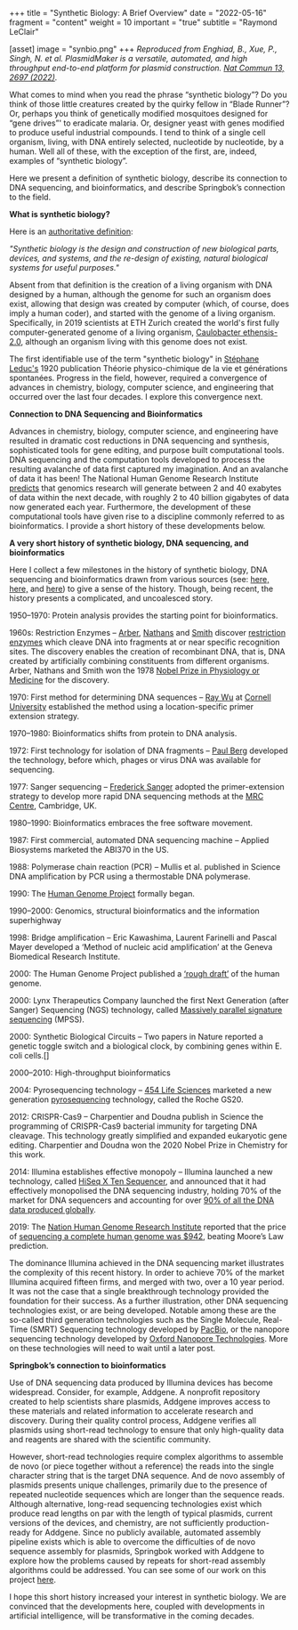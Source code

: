 +++
title = "Synthetic Biology: A Brief Overview"
date = "2022-05-16"
fragment = "content"
weight = 10
important = "true"
subtitle = "Raymond LeClair"

[asset]
    image = "synbio.png"
+++
*Reproduced from Enghiad, B., Xue, P., Singh, N. et al. PlasmidMaker is a versatile, automated, and high throughput end-to-end platform for plasmid construction. [Nat Commun 13, 2697 (2022)](https://doi.org/10.1038/s41467-022-30355-y).*


What comes to mind when you read the phrase “synthetic biology”? Do you think of those little creatures created by the quirky fellow in “Blade Runner”? Or, perhaps you think of genetically modified mosquitoes designed for “gene drives”' to eradicate malaria. Or, designer yeast with genes modified to produce useful industrial compounds. I tend to think of a single cell organism, living, with DNA entirely selected, nucleotide by nucleotide, by a human. Well all of these, with the exception of the first, are, indeed, examples of “synthetic biology”.

Here we present a definition of synthetic biology, describe its connection to DNA sequencing, and bioinformatics, and describe Springbok’s connection to the field.

**What is synthetic biology?**

Here is an [authoritative definition](https://www.nature.com/subjects/synthetic-biology):

*"Synthetic biology is the design and construction of new biological parts, devices, and systems, and the re-design of existing, natural biological systems for useful purposes."*

Absent from that definition is the creation of a living organism with DNA designed by a human, although the genome for such an organism does exist, allowing that design was created by computer (which, of course, does imply a human coder), and started with the genome of a living organism. Specifically, in 2019 scientists at ETH Zurich created the world's first fully computer-generated genome of a living organism, [Caulobacter ethensis-2.0](https://www.sciencedaily.com/releases/2019/04/190401171343.htm), although an organism living with this genome does not exist.

The first identifiable use of the term "synthetic biology" in [Stéphane Leduc's](https://en.wikipedia.org/wiki/St%C3%A9phane_Leduc) 1920 publication Théorie physico-chimique de la vie et générations spontanées. Progress in the field, however, required a convergence of advances in chemistry, biology, computer science, and engineering that occurred over the last four decades. I explore this convergence next.

**Connection to DNA Sequencing and Bioinformatics**

Advances in chemistry, biology, computer science, and engineering have resulted in dramatic cost reductions in DNA sequencing and synthesis, sophisticated tools for gene editing, and purpose built computational tools. DNA sequencing and the computation tools developed to process the resulting avalanche of data first captured my imagination. And an avalanche of data it has been! The National Human Genome Research Institute [predicts](https://www.genome.gov/about-genomics/fact-sheets/Genomic-Data-Science#:~:text=As%20biomedical%20research%20projects%20and,data%20now%20generated%20each%20year) that genomics research will generate between 2 and 40 exabytes of data within the next decade, with roughly 2 to 40 billion gigabytes of data now generated each year. Furthermore, the development of these computational tools have given rise to a discipline commonly referred to as bioinformatics. I provide a short history of these developments below.

**A very short history of synthetic biology, DNA sequencing, and bioinformatics**

Here I collect a few milestones in the history of synthetic biology, DNA sequencing and bioinformatics drawn from various sources (see: [here,](https://www.researchgate.net/profile/Jeff-Gauthier/publication/326839021_A_Brief_History_of_Bioinformatics/links/5d6e7e83299bf16522f2c6f0/A-Brief-History-of-Bioinformatics.pdf) [here,](https://ebrc.org/what-is-synbio/) and [here](https://academic.oup.com/jimb/article/45/7/449/5996678)) to give a sense of the history. Though, being recent, the history presents a complicated, and uncoalesced story.

1950–1970: Protein analysis provides the starting point for bioinformatics.

1960s: Restriction Enzymes – [Arber](https://en.wikipedia.org/wiki/Werner_Arber), [Nathans](https://en.wikipedia.org/wiki/Daniel_Nathans) and [Smith](https://en.wikipedia.org/wiki/Hamilton_O._Smith) discover [restriction enzymes](https://en.wikipedia.org/wiki/Restriction_enzyme) which cleave DNA into fragments at or near specific recognition sites. The discovery enables the creation of recombinant DNA, that is, DNA created by artificially combining constituents from different organisms. Arber, Nathans and Smith won the 1978 [Nobel Prize in Physiology or Medicine](https://en.wikipedia.org/wiki/Nobel_Prize_in_Physiology_or_Medicine) for the discovery.

1970: First method for determining DNA sequences – [Ray Wu](https://en.wikipedia.org/wiki/Ray_Wu) at [Cornell University](https://en.wikipedia.org/wiki/Cornell_University) established the method using a location-specific primer extension strategy.

1970–1980: Bioinformatics shifts from protein to DNA analysis.

1972: First technology for isolation of DNA fragments – [Paul Berg](https://www.ncbi.nlm.nih.gov/pmc/articles/PMC389671/) developed the technology, before which, phages or virus DNA was available for sequencing.

1977: Sanger sequencing – [Frederick Sanger](https://en.wikipedia.org/wiki/Frederick_Sanger) adopted the primer-extension strategy to develop more rapid DNA sequencing methods at the [MRC Centre](https://en.wikipedia.org/wiki/Medical_Research_Council_(United_Kingdom)), Cambridge, UK.

1980–1990: Bioinformatics embraces the free software movement.

1987: First commercial, automated DNA sequencing machine – Applied Biosystems marketed the ABI370 in the US.

1988: Polymerase chain reaction (PCR) – Mullis et al. published in Science DNA amplification by PCR using a thermostable DNA polymerase.

1990: The [Human Genome Project](https://www.genome.gov/human-genome-project) formally began.

1990–2000: Genomics, structural bioinformatics and the information superhighway

1998: Bridge amplification – Eric Kawashima, Laurent Farinelli and Pascal Mayer developed a ‘Method of nucleic acid amplification’ at the Geneva Biomedical Research Institute.

2000: The Human Genome Project published a [‘rough draft’](https://www.nature.com/articles/30790) of the human genome.

2000: Lynx Therapeutics Company launched the first Next Generation (after Sanger) Sequencing (NGS) technology, called [Massively parallel signature sequencing](https://pubmed.ncbi.nlm.nih.gov/15251069/#:~:text=Massively%20parallel%20signature%20sequencing%20(MPSS)%20is%20one%20of%20the%20newest,molecules%20produced%20from%20each%20gene.) (MPSS).

2000: Synthetic Biological Circuits – Two papers in Nature reported a genetic toggle switch and a biological clock, by combining genes within E. coli cells.[]

2000–2010: High-throughput bioinformatics

2004: Pyrosequencing technology – [454 Life Sciences](https://www.ncbi.nlm.nih.gov/pmc/articles/PMC2347365/) marketed a new generation [pyrosequencing](https://www.sciencedirect.com/topics/neuroscience/pyrosequencing#:~:text=Pyrosequencing%20is%20a%20method%20of,than%20chain%20termination%20with%20dideoxynucleotides.) technology, called the Roche GS20.

2012: CRISPR-Cas9 – Charpentier and Doudna publish in Science the programming of CRISPR-Cas9 bacterial immunity for targeting DNA cleavage. This technology greatly simplified and expanded eukaryotic gene editing. Charpentier and Doudna won the 2020 Nobel Prize in Chemistry for this work.

2014: Illumina establishes effective monopoly – Illumina launched a new technology, called [HiSeq X Ten Sequencer](https://pubmed.ncbi.nlm.nih.gov/29320538/), and announced that it had effectively monopolised the DNA sequencing industry, holding 70% of the market for DNA sequencers and accounting for over [90% of all the DNA data produced globally](https://www.technologyreview.com/2014/02/18/173931/50-smartest-companies/).

2019: The [Nation Human Genome Research Institute](https://www.ncbi.nlm.nih.gov/pmc/articles/PMC7736650/) reported that the price of [sequencing a complete human genome was $942](https://frontlinegenomics.com/a-brief-history-of-next-generation-sequencing-ngs/), beating Moore’s Law prediction.

The dominance Illumina achieved in the DNA sequencing market illustrates the complexity of this recent history. In order to achieve 70% of the market Illumina acquired fifteen firms, and merged with two, over a 10 year period. It was not the case that a single breakthrough technology provided the foundation for their success. As a further illustration, other DNA sequencing technologies exist, or are being developed. Notable among these are the so-called third generation technologies such as the Single Molecule, Real-Time (SMRT) Sequencing technology developed by [PacBio](https://www.pacb.com/videos/video-overview-of-smrt-technology/#:~:text=PacBio's%20SMRT%20technology%20harnesses%20the,it%20occurs%20in%20real%20time), or the nanopore sequencing technology developed by [Oxford Nanopore Technologies](https://nanoporetech.com/how-it-works). More on these technologies will need to wait until a later post.

**Springbok’s connection to bioinformatics**

Use of DNA sequencing data produced by Illumina devices has become widespread. Consider, for example, Addgene. A nonprofit repository created to help scientists share plasmids, Addgene improves access to these materials and related information to accelerate research and discovery. During their quality control process, Addgene verifies all plasmids using short-read technology to ensure that only high-quality data and reagents are shared with the scientific community.

However, short-read technologies require complex algorithms to assemble de novo (or piece together without a reference) the reads into the single character string that is the target DNA sequence. And de novo assembly of plasmids presents unique challenges, primarily due to the presence of repeated nucleotide sequences which are longer than the sequence reads. Although alternative, long-read sequencing technologies exist which produce read lengths on par with the length of typical plasmids, current versions of the devices, and chemistry, are not sufficiently production-ready for Addgene. Since no publicly available, automated assembly pipeline exists which is able to overcome the difficulties of de novo sequence assembly for plasmids, Springbok worked with Addgene to explore how the problems caused by repeats for short-read assembly algorithms could be addressed. You can see some of our work on this project [here](http://springbok.io/blog/toil-addgene/).

I hope this short history increased your interest in synthetic biology. We are convinced that the developments here, coupled with developments in artificial intelligence, will be transformative in the coming decades.